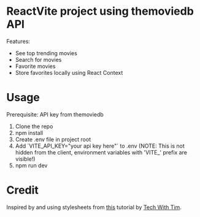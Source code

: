 # ReactVite project using themoviedb API
Features:
- See top trending movies
- Search for movies
- Favorite movies
- Store favorites locally using React Context

# Usage
Prerequisite: API key from themoviedb
1. Clone the repo
2. npm install
3. Create .env file in project root
4. Add ´VITE_API_KEY="your api key here"´ to .env (NOTE: This is not hidden from the client, environment variables with 'VITE_' prefix are visible!)
5. npm run dev 

# Credit
Inspired by and using stylesheets from [this](https://www.youtube.com/watch?v=G6D9cBaLViA) tutorial by [Tech With Tim](https://www.youtube.com/@TechWithTim).
